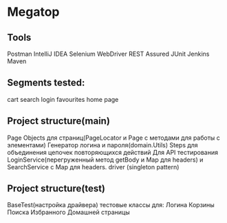# Megatop 

## Tools

Postman
IntelliJ IDEA
Selenium WebDriver
REST Assured
JUnit
Jenkins
Maven

## Segments tested:

cart
search
login
favourites
home page


## Project structure(main)

Page Objects для страниц(PageLocator и Page с методами для работы с элементами)
Генератор логина и пароля(domain.Utils)
Steps для объединения цепочек повторяющихся действий
Для API тестирования LoginService(перегруженный метод getBody и Map для headers) и SearchService с Map для headers.
driver (singleton pattern)

## Project structure(test)

BaseTest(настройка драйвера)
тестовые классы для:
Логина
Корзины
Поиска
Избранного
Домашней страницы
